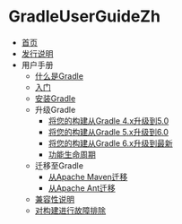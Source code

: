 # GradleUserGuideZh

- [首页](/md/首页.md)
- [发行说明](/md/Gradle发行说明.md)
- 用户手册
  - [什么是Gradle](/md/什么是Gradle.md)
  - [入门](/md/入门.md)
  - [安装Gradle](/md/安装Gradle.md)
  - 升级Gradle
    - [将您的构建从Gradle 4.x升级到5.0](/md/将您的构建从Gradle%s4.md)
    - [将您的构建从Gradle 5.x升级到6.0](/md/将您的构建从Gradle%s5.md)
    - [将您的构建从Gradle 6.x升级到最新](/md/将您的构建从Gradle%s6.md)
    - [功能生命周期](/md/功能生命周期.md)
  - 迁移至Gradle
    - [从Apache Maven迁移](/md/从Apache%sMaven迁移.md)
    - [从Apache Ant迁移](/md/从Apache%sAnt迁移.md)
  - [兼容性说明](/md/兼容性说明.md)
  - [对构建进行故障排除](/md/对构建进行故障排除.md)